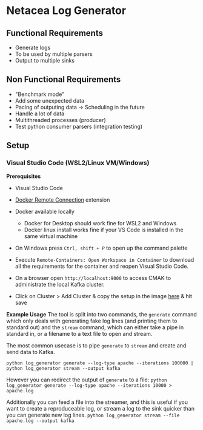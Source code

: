 # Netacea Log Generator

## Functional Requirements
- Generate logs
- To be used by multiple parsers
- Output to multiple sinks

## Non Functional Requirements
- "Benchmark mode"
- Add some unexpected data
- Pacing of outputing data -> Scheduling in the future
- Handle a lot of data
- Multithreaded processes (producer)
- Test python consumer parsers (integration testing)

## Setup

### Visual Studio Code (WSL2/Linux VM/Windows)

**Prerequisites**

- Visual Studio Code
- [Docker Remote Connection](https://marketplace.visualstudio.com/items?itemName=ms-vscode-remote.remote-containers) extension
- Docker available locally
  - Docker for Desktop should work fine for WSL2 and Windows
  - Docker linux install works fine if your VS Code is installed in the same virtual machine



- On Windows press ```Ctrl, shift + P``` to open up the command palette
- Execute ```Remote-Containers: Open Workspace in Container``` to download all the requirements for the container and reopen Visual Studio Code.
- On a browser open ```http://localhost:9000``` to access CMAK to administrate the local Kafka cluster.
- Click on Cluster > Add Cluster & copy the setup in the image [here](docs/cmak_setup.png) & hit save


**Example Usage**
The tool is split into two commands, the `generate` command which only deals with generating fake log lines (and printing them to standard out) and the `stream` command, which can either take a pipe in standard in, or a filename to a text file to open and stream.

The most common usecase is to pipe `generate` to `stream` and create and send data to Kafka.

`python log_generator generate --log-type apache --iterations 100000 | python log_generator stream --output kafka`

However you can redirect the output of `generate` to a file:
`python log_generator generate --log-type apache --iterations 10000 > apache.log`

Additionally you can feed a file into the streamer, and this is useful if you want to create a reproduceable log, or stream a log to the sink quicker than you can generate new log lines.
`python log_generator stream --file apache.log --output kafka`
